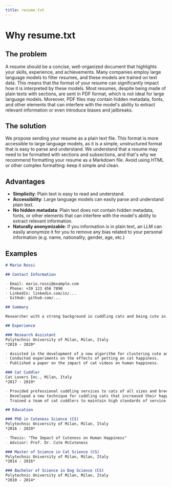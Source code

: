 ```yaml
---
title: resume.txt
---
```


# Why resume.txt

## The problem

A resume should be a concise, well-organized document that highlights your skills, experience, and achievements. Many companies employ large language models to filter resumes, and these models are trained on text data. This means that the format of your resume can significantly impact how it is interpreted by these models. Most resumes, despite being made of plain texts with sections, are sent in PDF format, which is not ideal for large language models. Moreover, PDF files may contain hidden metadata, fonts, and other elements that can interfere with the model's ability to extract relevant information or even introduce biases and jailbreaks.

## The solution

We propose sending your resume as a plain text file. This format is more accessible to large language models, as it is a simple, unstructured format that is easy to parse and understand. We understand that a resume may need to be formatted with sections and subsections, and that's why we recommend formatting your resume as a Markdown file. Avoid using HTML or other complex formatting: keep it simple and clean.

## Advantages

- **Simplicity**: Plain text is easy to read and understand.
- **Accessibility**: Large language models can easily parse and understand plain text.
- **No hidden metadata**: Plain text does not contain hidden metadata, fonts, or other elements that can interfere with the model's ability to extract relevant information.
- **Naturally anonymizable**: If you information is in plain text, an LLM can easily anonymize it for you to remove any bias related to your personal information (e.g. name, nationality, gender, age, etc.)

## Examples

```markdown
# Mario Rossi

## Contact Information

- Email: mario.rossi@example.com
- Phone: +39 123 456 7890
- LinkedIn: linkedin.com/in/...
- GitHub: github.com/...

## Summary

Researcher with a strong background in cuddling cats and being cute in general. PhD in Cuteness Science (CS) from Polytechnic University of Milan in 2020. Proficient in Meowthon, Purrl, and Cat++. Passionate about making the world a better place, one cute meow at a time.

## Experience

### Research Assistant
Polytechnic University of Milan, Milan, Italy
*2019 - 2020*

- Assisted in the development of a new algorithm for clustering cute and super cute cats.
- Conducted experiments on the effects of petting on cat happiness.
- Published a paper on the impact of cat videos on human happiness.

### Cat Cuddler
Cat Lovers Inc., Milan, Italy
*2017 - 2019*

- Provided professional cuddling services to cats of all sizes and breeds.
- Developed a new technique for cuddling cats that increased their happiness by 30%.
- Trained a team of cat cuddlers to maintain high standards of service.

## Education

### PhD in Cuteness Science (CS)
Polytechnic University of Milan, Milan, Italy
*2016 - 2020*

- Thesis: "The Impact of Cuteness on Human Happiness"
- Advisor: Prof. Dr. Cute McCuteness

### Master of Science in Cat Science (CS)
Polytechnic University of Milan, Milan, Italy
*2014 - 2016*

### Bachelor of Science in Dog Science (CS)
Polytechnic University of Milan, Milan, Italy
*2010 - 2014*
```